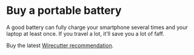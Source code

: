 # Buy a portable battery
A good battery can fully charge your smartphone several times and your laptop at least once. If you travel a lot, it’ll save you a lot of faff.

Buy the latest [Wirecutter recommendation](https://thewirecutter.com/reviews/best-usb-c-battery-packs-and-power-banks/).

<!-- #web/useful -->

<!-- {BearID:buy-a-portable-battery.md} -->
